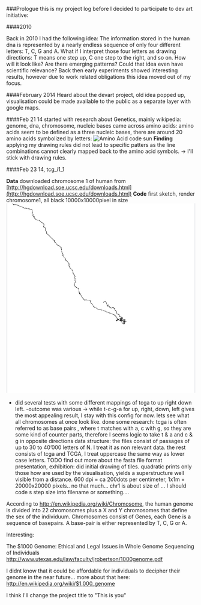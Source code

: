 ###Prologue
this is my project log before I decided to participate to dev art initiative:

####2010

Back in 2010 I had the following idea:
The information stored in the human dna is represented by a nearly endless sequence of only four different letters: T, C, G and A. What if I interpret those four letters as drawing directions: T means one step up, C one step to the right, and so on. How will it look like? Are there emerging patterns? Could that idea even have scientific relevance?
Back then early experiments showed interesting results, however due to work related obligations this idea moved out of my focus.

####February 2014
Heard about the devart project, old idea popped up, visualisation could be made available to the public as a separate layer with google maps.

####Feb 21 14
started with research about Genetics, mainly wikipedia: genome, dna, chromosome, nucleic bases
came across amino acids: amino acids seem to be defined as a three nucleic bases, there are around 20 amino acids symbolized by letters:
![Amino Acid code sun](http://upload.wikimedia.org/wikipedia/commons/7/70/Aminoacids_table.svg "Amino Acid code sun")
**Finding** applying my drawing rules did not lead to specific patters as the line combinations cannot clearly mapped back to the amino acid symbols. -> I'll  stick with drawing rules.

####Feb 23 14, tcg_i1_1


**Data** downloaded chromosome 1 of human from [http://hgdownload.soe.ucsc.edu/downloads.html](http://hgdownload.soe.ucsc.edu/downloads.html)
**Code** first sketch, render chromosome1, all black 10000x10000pixel in size 
![chromosome 1, excerpt](../images/2014224_0.41chr1.jpg "chromosome 1, excerpt")

- did several tests with some different mappings of tcga to up right down left.
-outcome was various
-> while t-c-g-a  for up, right, down, left gives the most appealing result,  I stay with this config for now. lets see what all chromosomes at once look like.
done some research: tcga is often referred to as base pairs , where t matches with a, c with g, so they are some kind of counter parts, therefore I seems logic to take t & a and c & g in opposite directions 
data structure: 
the files consist of passages of up to 30 to 40’000 letters of N. I treat it as non relevant data. 
the rest consists of tcga and TCGA, I treat uppercase the same way as lower case letters. 
TODO find out more about the fasta file format
presentation, exhibition: 
did initial drawing of tiles. quadratic prints only those how are used by the visualisation, yields a superstructure well visible from a distance.
600 dpi = ca 200dots per centimeter, 1x1m = 20000x20000 pixels.. no that much…
chr1 is about size of … I should code s step size into filename or something….





According to http://en.wikipedia.org/wiki/Chromosome, the human genome is divided into 22 chromosomes plus a X and Y chromosomes that define the sex of the individuum. Chromosomes consist of Genes, each Gene is a sequence of basepairs. A base-pair is either represented by T, C, G or A.

Interesting:

The $1000 Genome: Ethical and Legal Issues in Whole Genome Sequencing of Individuals 
http://www.utexas.edu/law/faculty/jrobertson/1000genome.pdf

I didnt know that it could be affordable for individuals to decipher their genome in the near future...
more about that here: http://en.wikipedia.org/wiki/$1,000_genome

I think I'll change the project title to "This is you"

